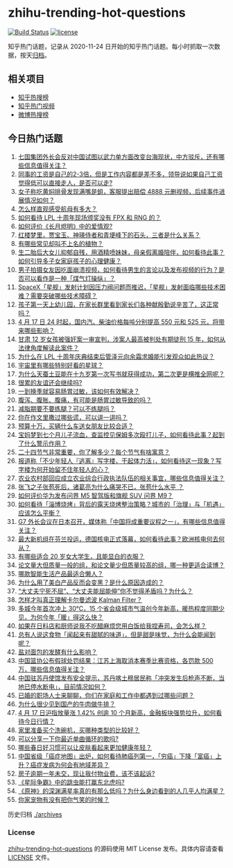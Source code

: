 # zhihu-trending-hot-questions

[![Build Status](https://github.com/justjavac/zhihu-trending-hot-questions/workflows/ci/badge.svg?branch=master)](https://github.com/justjavac/zhihu-trending-hot-questions/actions)
[![license](https://img.shields.io/github/license/justjavac/zhihu-trending-hot-questions)](https://github.com/justjavac/zhihu-trending-hot-questions/blob/master/LICENSE)

知乎热门话题，记录从 2020-11-24
日开始的知乎热门话题。每小时抓取一次数据，按天[归档](./archives)。

## 相关项目

- [知乎热搜榜](https://github.com/justjavac/zhihu-trending-top-search)
- [知乎热门视频](https://github.com/justjavac/zhihu-trending-hot-video)
- [微博热搜榜](https://github.com/justjavac/weibo-trending-hot-search)

## 今日热门话题

<!-- BEGIN -->
<!-- 最后更新时间 Tue Apr 18 2023 02:13:17 GMT+0800 (China Standard Time) -->

1. [七国集团外长会反对中国试图以武力单方面改变台海现状，中方驳斥，还有哪些信息值得关注？](https://www.zhihu.com/question/596098771)
1. [同事的工资是自己的2-3倍，但是工作内容都是差不多，领导说如果自己工资觉得低可以直接走人，是否可以走?](https://www.zhihu.com/question/595510957)
1. [女子称吃黄焖排骨发现满嘴是蛆，客服提出赔偿 4888 元删视频，后续事件进展情况如何？](https://www.zhihu.com/question/596051112)
1. [怎么样直观感受航母有多大？](https://www.zhihu.com/question/538697366)
1. [如何看待 LPL 十周年现场颁奖没有 FPX 和 RNG 的？](https://www.zhihu.com/question/595957910)
1. [如何评价《长月烬明》中的爱情观?](https://www.zhihu.com/question/595159654)
1. [红楼梦里，贾宝玉、神瑛侍者和青埂峰下的石头，三者是什么关系？](https://www.zhihu.com/question/51719092)
1. [有哪些常见却叫不上名的植物？](https://www.zhihu.com/question/585362867)
1. [生二胎后大女儿抑郁自残，用酒精喷妹妹，母亲假离婚陪伴，如何看待此事？如何引导多子女家庭孩子的心理健康？](https://www.zhihu.com/question/596049190)
1. [男子拍摄女友因吃面崩溃视频，如何看待男生的言论以及发布视频的行为？是否可以看作是一种「煤气灯操纵」？](https://www.zhihu.com/question/596098266)
1. [SpaceX「星舰」发射计划因压力阀问题而推迟，「星舰」发射面临哪些技术困难？需要突破哪些技术障碍？](https://www.zhihu.com/question/595930014)
1. [孩子第一天上幼儿园，在家长群里看到家长们各种献殷勤说辛苦了，这正常吗？](https://www.zhihu.com/question/594877812)
1. [4 月 17 日 24 时起，国内汽、柴油价格每吨分别提高 550 元和 525 元，将带来哪些影响？](https://www.zhihu.com/question/596120384)
1. [甘肃 12 岁女孩被强奸案一审宣判，涉案人最高被判处有期徒刑 15 年，如何从法律角度解读此案件？](https://www.zhihu.com/question/596124949)
1. [为什么在 LPL 十周年庆典结束后管泽元向余霜求婚能引发观众如此热议？](https://www.zhihu.com/question/595878033)
1. [宇宙里有哪些特别好看的星球？](https://www.zhihu.com/question/264790018)
1. [为什么天蚕土豆能在十九岁第一次写书就获得成功，第二次更是横推全网呢？](https://www.zhihu.com/question/430339925)
1. [很累的友谊还会继续吗?](https://www.zhihu.com/question/593770389)
1. [一到换季就容易肠胃过敏，该如何有效解决？](https://www.zhihu.com/question/595747607)
1. [腹泻、腹胀、腹痛，有可能是肠胃过敏导致的吗？](https://www.zhihu.com/question/595748951)
1. [减脂期要不要练腿？可以不练腿吗？](https://www.zhihu.com/question/593645312)
1. [你在作文里撒过哪些谎，可以讲一讲吗？](https://www.zhihu.com/question/579124700)
1. [预算十万，买辆什么车送女朋友比较合适？](https://www.zhihu.com/question/593612644)
1. [宝妈梦到七个月儿子流血，查监控见保姆多次殴打儿子，如何看待此事？起到了什么警示作用？](https://www.zhihu.com/question/595930360)
1. [二十四节气非常重要，你了解多少？每个节气有啥寓意？](https://www.zhihu.com/question/581951596)
1. [报道称「不少年轻人『逃离』写字楼，干起体力活」，如何看待这一现象？写字楼为何开始留不住年轻人的心？](https://www.zhihu.com/question/596040057)
1. [农业农村部回应成立农业综合行政执法队伍的相关事宜，哪些信息值得关注？](https://www.zhihu.com/question/596166893)
1. [张飞之子张苞死后，诸葛亮为什么痛哭不已，张苞什么水平 ？](https://www.zhihu.com/question/464581905)
1. [如何评价华为发布问界 M5 智驾版和旗舰 SUV 问界 M9？](https://www.zhihu.com/question/596065330)
1. [如何看待「淄博烧烤」背后的露天烧烤整治策略？城市的「治理」与「机遇」应该怎么平衡？](https://www.zhihu.com/question/595806985)
1. [G7 外长会议在日本召开，媒体称「中国将成重要议程之一」，有哪些信息值得关注？](https://www.zhihu.com/question/596048228)
1. [最大新机组在芬兰投运，德国核电正式落幕，如何看待此事？欧洲核电何去何从？](https://www.zhihu.com/question/596030855)
1. [有哪些适合 20 岁女大学生，且能显白的衣服？](https://www.zhihu.com/question/592451541)
1. [论文量大但质量一般的组，和论文量少但质量较高的组，哪一种更适合读博？](https://www.zhihu.com/question/595929049)
1. [哪款智能生活产品最适合懒人？](https://www.zhihu.com/question/584235541)
1. [为什么用了美白产品反而会变黑？是什么原因造成的？](https://www.zhihu.com/question/591747321)
1. [“大丈夫宁死不屈”、“大丈夫能屈能伸”你不觉得矛盾吗？为什么？](https://www.zhihu.com/question/589494463)
1. [怎样才叫真正理解卡尔曼滤波 Kalman Filter？](https://www.zhihu.com/question/47559783)
1. [多城今年首次冲上 30℃，15 个省会级城市气温创今年新高，暖热程度同期少见，为何今年「暖」得这么快？](https://www.zhihu.com/question/595961266)
1. [如果在日料店和厨师说我不吃醋麻烦您用白饭给我捏寿司，会怎么样？](https://www.zhihu.com/question/595632618)
1. [总有人说这食物「闻起来有甜腻的味道」，但是甜是味觉，为什么会能闻到呢？](https://www.zhihu.com/question/593740239)
1. [盐对面包的发酵有什么影响？](https://www.zhihu.com/question/20061525)
1. [中国篮协公布假球处罚结果：江苏上海取消本赛季比赛资格，各罚款 500 万，哪些信息值得关注？](https://www.zhihu.com/question/596044084)
1. [中国驻苏丹使馆发布安全提示，苏丹喀土穆居民称「冲突发生后枪声不断，当地已停水断电」，目前情况如何？](https://www.zhihu.com/question/596031750)
1. [已婚的职场人士来聊聊，你们在家庭和工作中都遇到过哪些问题？](https://www.zhihu.com/question/595948422)
1. [为什么很少见到国产的牛肉做牛排？](https://www.zhihu.com/question/334930479)
1. [4 月 17 日沪指放量涨 1.42% 创逾 10 个月新高，金融板块强势拉升，如何看待今日行情？](https://www.zhihu.com/question/596055667)
1. [家里准备买个洗碗机，买哪种类型的比较好？](https://www.zhihu.com/question/584912836)
1. [可以分享一下你最近单曲循环的歌吗?](https://www.zhihu.com/question/595526840)
1. [哪些春日好习惯可以让皮肤看起来更加健康年轻？](https://www.zhihu.com/question/583973333)
1. [中国省级「癌症地图」出炉，如何看待肺癌列第一，「穷癌」下降「富癌」上升？癌症发病为何会有地域差异？](https://www.zhihu.com/question/593010173)
1. [房子逾期一年未交，现让我付物业费，该不该起诉?](https://www.zhihu.com/question/593280972)
1. [《星际争霸》中的跳虫能打赢东北虎吗?](https://www.zhihu.com/question/566237823)
1. [《原神》的深渊满星率真的有那么低吗？为什么身边看到的人几乎人均满星？](https://www.zhihu.com/question/595929919)
1. [你家宠物有没有把你气笑的时候？](https://www.zhihu.com/question/567809452)

<!-- END -->

历史归档 [./archives](./archives)

### License

[zhihu-trending-hot-questions](https://github.com/justjavac/zhihu-trending-hot-questions)
的源码使用 MIT License 发布。具体内容请查看 [LICENSE](./LICENSE) 文件。
